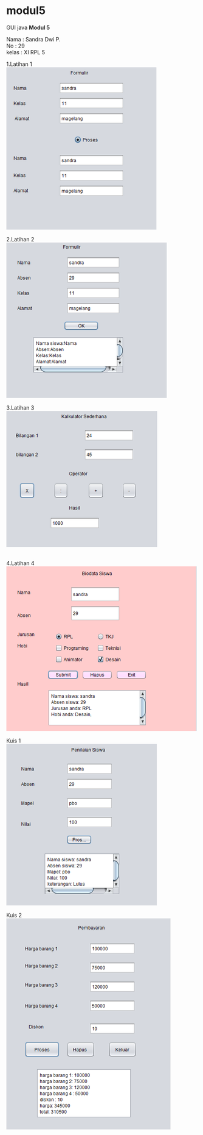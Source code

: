 # modul5
GUI java 
<b> Modul 5 </b>

Nama : Sandra Dwi P.<br>
No   : 29<br>
kelas : XI RPL 5<br>

1.Latihan 1 <br>
![alt text](https://github.com/perwitas/modul5/blob/master/latihan1.PNG)
<br>

2.Latihan 2 <br>
![alt text](https://github.com/perwitas/modul5/blob//master/latihan2.PNG)
<br>

3.Latihan 3<br>
![alt text](https://github.com/perwitas/modul5/blob/master/latihan3.PNG)<br>
<br>

4.Latihan 4 <br>
![alt text](https://github.com/perwitas/modul5/blob/master/latihan4.PNG)
<br>

Kuis 1 <br>
![alt text](https://github.com/perwitas/modul5/blob/master/kuis1.PNG)<br>

Kuis 2 <br>
![alt text](https://github.com/perwitas/modul5/blob/master/kuis2.PNG)<br>
